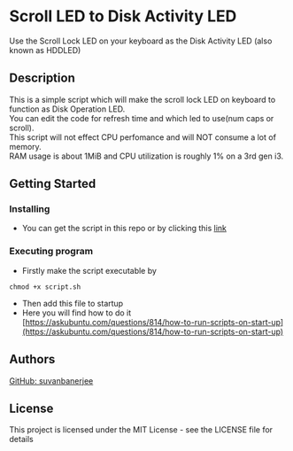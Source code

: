 # Scroll LED to Disk Activity LED
Use the Scroll Lock LED on your keyboard as the Disk Activity LED (also known as HDDLED)

## Description
This is a simple script which will make the scroll lock LED on keyboard to function as Disk Operation LED.<br /> You can edit the code for refresh time and which led to use(num caps or scroll).<br />This script will not effect CPU perfomance and will NOT consume a lot of memory.<br />RAM usage is about 1MiB and  CPU utilization is roughly 1% on a 3rd gen i3.

## Getting Started

### Installing

* You can get the script in this repo or by clicking this [link](https://drive.google.com/file/d/174egmip4ZDHQXc9KX_Xnjaj2MnVDgIyq/view?usp=sharing) 

### Executing program

* Firstly make the script executable by
```
chmod +x script.sh
```
* Then add this file to startup 
* Here you will find how to do it<br/> [https://askubuntu.com/questions/814/how-to-run-scripts-on-start-up](https://askubuntu.com/questions/814/how-to-run-scripts-on-start-up)


## Authors

[GitHub: suvanbanerjee](https://github.com/suvanbanerjee)

## License

This project is licensed under the MIT License - see the LICENSE file for details
